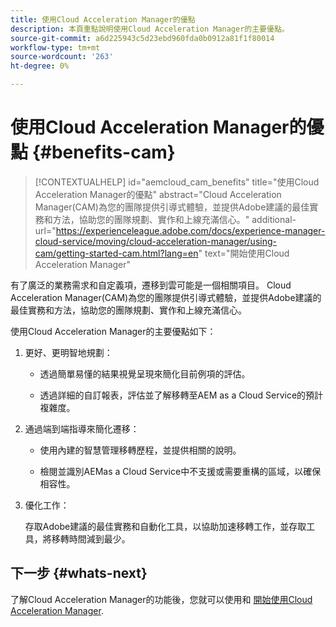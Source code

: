 ```yaml
---
title: 使用Cloud Acceleration Manager的優點
description: 本頁重點說明使用Cloud Acceleration Manager的主要優點。
source-git-commit: a6d225943c5d23ebd960fda0b0912a81f1f80014
workflow-type: tm+mt
source-wordcount: '263'
ht-degree: 0%

---
```


# 使用Cloud Acceleration Manager的優點 {#benefits-cam}

>[!CONTEXTUALHELP]
>id="aemcloud_cam_benefits"
>title="使用Cloud Acceleration Manager的優點"
>abstract="Cloud Acceleration Manager(CAM)為您的團隊提供引導式體驗，並提供Adobe建議的最佳實務和方法，協助您的團隊規劃、實作和上線充滿信心。"
>additional-url="https://experienceleague.adobe.com/docs/experience-manager-cloud-service/moving/cloud-acceleration-manager/using-cam/getting-started-cam.html?lang=en" text="開始使用Cloud Acceleration Manager"

有了廣泛的業務需求和自定義項，遷移到雲可能是一個相關項目。 Cloud Acceleration Manager(CAM)為您的團隊提供引導式體驗，並提供Adobe建議的最佳實務和方法，協助您的團隊規劃、實作和上線充滿信心。

使用Cloud Acceleration Manager的主要優點如下：

1. 更好、更明智地規劃：

   * 透過簡單易懂的結果視覺呈現來簡化目前例項的評估。

   * 透過詳細的自訂報表，評估並了解移轉至AEM as a Cloud Service的預計複雜度。

1. 通過端到端指導來簡化遷移：

   * 使用內建的智慧管理移轉歷程，並提供相關的說明。

   * 檢閱並識別AEMas a Cloud Service中不支援或需要重構的區域，以確保相容性。

1. 優化工作：

   存取Adobe建議的最佳實務和自動化工具，以協助加速移轉工作，並存取工具，將移轉時間減到最少。

## 下一步 {#whats-next}

了解Cloud Acceleration Manager的功能後，您就可以使用和 [開始使用Cloud Acceleration Manager](https://experienceleague.adobe.com/docs/experience-manager-cloud-service/moving/cloud-acceleration-manager/using-cam/getting-started-cam.html?lang=en).
